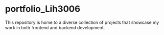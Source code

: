 # portfolio_Lih3006
This repository is home to a diverse collection of projects that showcase my work in both frontend and backend development.

